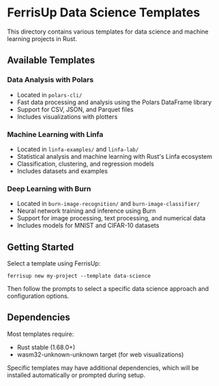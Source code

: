 # FerrisUp Data Science Templates

This directory contains various templates for data science and machine learning projects in Rust.

## Available Templates

### Data Analysis with Polars
- Located in `polars-cli/`
- Fast data processing and analysis using the Polars DataFrame library
- Support for CSV, JSON, and Parquet files
- Includes visualizations with plotters

### Machine Learning with Linfa
- Located in `linfa-examples/` and `linfa-lab/`
- Statistical analysis and machine learning with Rust's Linfa ecosystem
- Classification, clustering, and regression models
- Includes datasets and examples

### Deep Learning with Burn
- Located in `burn-image-recognition/` and `burn-image-classifier/`
- Neural network training and inference using Burn
- Support for image processing, text processing, and numerical data
- Includes models for MNIST and CIFAR-10 datasets

## Getting Started

Select a template using FerrisUp:

```
ferrisup new my-project --template data-science
```

Then follow the prompts to select a specific data science approach and configuration options.

## Dependencies

Most templates require:
- Rust stable (1.68.0+)
- wasm32-unknown-unknown target (for web visualizations)

Specific templates may have additional dependencies, which will be installed automatically or prompted during setup.
